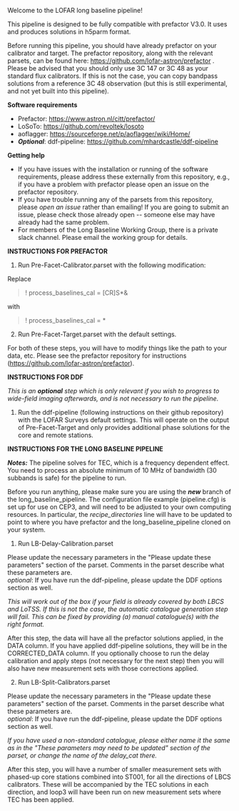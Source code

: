 Welcome to the LOFAR long baseline pipeline!


This pipeline is designed to be fully compatible with prefactor V3.0.  It uses and produces solutions in h5parm format.

Before running this pipeline, you should have already prefactor on your calibrator and target. The prefactor repository, along with the relevant parsets, can be found here: https://github.com/lofar-astron/prefactor . Please be advised that you should only use 3C 147 or 3C 48 as your standard flux calibrators. If this is not the case, you can copy bandpass solutions from a reference 3C 48 observation (but this is still experimental, and not yet built into this pipeline).

**Software requirements**
* Prefactor: https://www.astron.nl/citt/prefactor/
* LoSoTo: https://github.com/revoltek/losoto
* aoflagger: https://sourceforge.net/p/aoflagger/wiki/Home/
* **_Optional_**: ddf-pipeline: https://github.com/mhardcastle/ddf-pipeline

**Getting help**
* If you have issues with the installation or running of the software requirements, please address these externally from this repository, e.g., if you have a problem with prefactor please open an issue on the prefactor repository.
* If you have trouble running any of the parsets from this repository, please _open an issue_ rather than emailing! If you are going to submit an issue, please check those already open -- someone else may have already had the same problem.
* For members of the Long Baseline Working Group, there is a private slack channel. Please email the working group for details.

**INSTRUCTIONS FOR PREFACTOR**

1. Run Pre-Facet-Calibrator.parset with the following modification:

Replace  
> ! process_baselines_cal = [CR]S*&   

with  

> ! process_baselines_cal = *

2. Run Pre-Facet-Target.parset with the default settings.

For both of these steps, you will have to modify things like the path to your data, etc.  Please see the prefactor repository for instructions (https://github.com/lofar-astron/prefactor).

**INSTRUCTIONS FOR DDF**

*This is an **optional** step which is only relevant if you wish to progress to wide-field imaging afterwards, and is not necessary to run the pipeline.*

1. Run the ddf-pipeline (following instructions on their github repository) with the LOFAR Surveys default settings. This will operate on the output of Pre-Facet-Target and only provides additional phase solutions for the core and remote stations.

**INSTRUCTIONS FOR THE LONG BASELINE PIPELINE**

___Notes:___ The pipeline solves for TEC, which is a frequency dependent effect. You need to process an absolute minimum of 10 MHz of bandwidth (30 subbands is safe) for the pipeline to run.

Before you run anything, please make sure you are using the ___new___ branch of the long_baseline_pipeline. The configuration file example (pipeline.cfg) is set up for use on CEP3, and will need to be adjusted to your own computing resources. In particular, the _recipe_directories_ line will have to be updated to point to where you have prefactor and the long_baseline_pipeline cloned on your system.

1. Run LB-Delay-Calibration.parset  

Please update the necessary parameters in the "Please update these parameters" section of the parset. Comments in the parset describe what these parameters are.  
_optional_: If you have run the ddf-pipeline, please update the DDF options section as well.  

*This will work out of the box if your field is already covered by both LBCS and LoTSS. If this is not the case, the automatic catalogue generation step will fail. This can be fixed by providing (a) manual catalogue(s) with the right format.*

After this step, the data will have all the prefactor solutions applied, in the DATA column. If you have applied ddf-pipeline solutions, they will be in the CORRECTED_DATA column. If you optionally choose to run the delay calibration and apply steps (not necessary for the next step) then you will also have new measurement sets with those corrections applied.

2. Run LB-Split-Calibrators.parset

Please update the necessary parameters in the "Please update these parameters" section of the parset. Comments in the parset describe what these parameters are.   
_optional_: If you have run the ddf-pipeline, please update the DDF options section as well.

*If you have used a non-standard catalogue, please either name it the same as in the "These parameters may need to be updated" section of the parset, or change the name of the delay_cat there.*

After this step, you will have a number of smaller measurement sets with phased-up core stations combined into ST001, for all the directions of LBCS calibrators.  These will be accompanied by the TEC solutions in each direction, and loop3 will have been run on new measurement sets where TEC has been applied.
